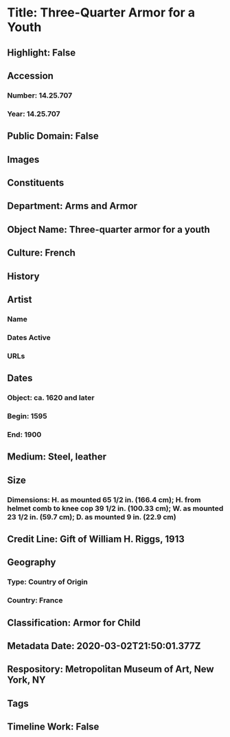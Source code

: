 # Title: Three-Quarter Armor for a Youth
## Highlight: False
## Accession
### Number: 14.25.707
### Year: 14.25.707
## Public Domain: False
## Images
## Constituents
## Department: Arms and Armor
## Object Name: Three-quarter armor for a youth
## Culture: French
## History
## Artist
### Name
### Dates Active
### URLs
## Dates
### Object: ca. 1620 and later
### Begin: 1595
### End: 1900
## Medium: Steel, leather
## Size
### Dimensions: H. as mounted 65 1/2 in. (166.4 cm); H. from helmet comb to knee cop 39 1/2 in. (100.33 cm); W. as mounted 23 1/2 in. (59.7 cm); D. as mounted 9 in. (22.9 cm)
## Credit Line: Gift of William H. Riggs, 1913
## Geography
### Type: Country of Origin
### Country: France
## Classification: Armor for Child
## Metadata Date: 2020-03-02T21:50:01.377Z
## Respository: Metropolitan Museum of Art, New York, NY
## Tags
## Timeline Work: False
